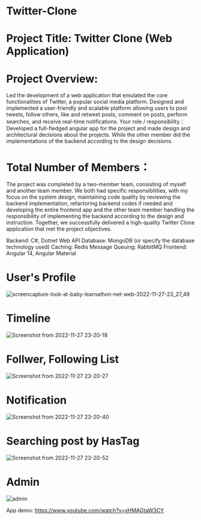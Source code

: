 # Twitter-Clone

# Project Title: Twitter Clone (Web Application)
# Project Overview: 
Led the development of a web application that emulated the core functionalities of Twitter, a popular social media platform. Designed and implemented a user-friendly and scalable platform allowing users to post tweets, follow others, like and retweet posts, comment on posts, perform searches, and receive real-time notifications.
Your role / responsibility： 
Developed a full-fledged angular app for the project and made design and architectural decisions about the projects. While the other member did the implementations of the backend according to the design decisions.

# Total Number of Members：
The project was completed by a two-member team, consisting of myself and another team member. We both had specific responsibilities, with my focus on the system design, maintaining code quality by reviewing the backend implementation, refactoring backend codes if needed and developing the entire frontend app and the other team member handling the responsibility of implementing the backend according to the design and instruction. Together, we successfully delivered a high-quality Twitter Clone application that met the project objectives.


 Backend: C#, Dotnet Web API
 Database: MongoDB (or specify the database technology used)
 Caching: Redis
 Message Queuing: RabbitMQ
 Frontend: Angular 14, Angular Material

# User's Profile

![screencapture-look-at-baby-learnathon-net-web-2022-11-27-23_27_49](https://user-images.githubusercontent.com/86300358/204150566-6cd18347-9b5b-46a4-a22c-9164f891983e.png)

# Timeline
![Screenshot from 2022-11-27 23-20-18](https://user-images.githubusercontent.com/86300358/204150401-4b1a9fc7-bfab-4b63-807f-423848ebb9f9.png)

# Follwer, Following List
![Screenshot from 2022-11-27 23-20-27](https://user-images.githubusercontent.com/86300358/204150437-247adce2-ba12-467e-8550-78cf9e5818d7.png)

# Notification
![Screenshot from 2022-11-27 23-20-40](https://user-images.githubusercontent.com/86300358/204150459-d1b7411c-443c-4a37-b9d7-217960d324b6.png)

# Searching post by HasTag
![Screenshot from 2022-11-27 23-20-52](https://user-images.githubusercontent.com/86300358/204150472-bc1b8f9f-7060-472d-99a8-24462ebf8d60.png)

# Admin
![admin](https://user-images.githubusercontent.com/86300358/204150480-7ff34c2d-2861-49f6-8c8a-75083e657752.png)




App demo:
https://www.youtube.com/watch?v=xHMAGtaW3CY
